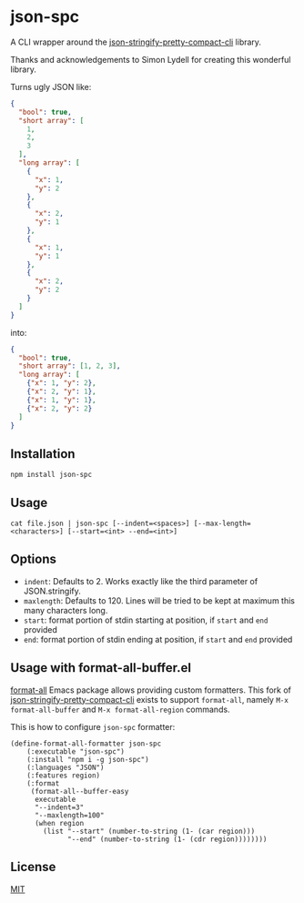 # json-spc

A CLI wrapper around the [json-stringify-pretty-compact-cli][lib] library.

Thanks and acknowledgements to Simon Lydell for creating this wonderful library.

Turns ugly JSON like:

```json
{
  "bool": true,
  "short array": [
    1,
    2,
    3
  ],
  "long array": [
    {
      "x": 1,
      "y": 2
    },
    {
      "x": 2,
      "y": 1
    },
    {
      "x": 1,
      "y": 1
    },
    {
      "x": 2,
      "y": 2
    }
  ]
}
```

into:

```json
{
  "bool": true,
  "short array": [1, 2, 3],
  "long array": [
    {"x": 1, "y": 2},
    {"x": 2, "y": 1},
    {"x": 1, "y": 1},
    {"x": 2, "y": 2}
  ]
}
```

## Installation

```
npm install json-spc
```

## Usage

```shell
cat file.json | json-spc [--indent=<spaces>] [--max-length=<characters>] [--start=<int> --end=<int>]
```

## Options

- `indent`: Defaults to 2. Works exactly like the third parameter of JSON.stringify.
- `maxlength`: Defaults to 120. Lines will be tried to be kept at maximum this many characters long.
- `start`: format portion of stdin starting at position, if `start` and `end` provided
- `end`: format portion of stdin ending at position, if `start` and `end` provided

## Usage with format-all-buffer.el
[format-all](https://github.com/lassik/emacs-format-all-the-code)
Emacs package allows providing custom formatters.  This fork of
[json-stringify-pretty-compact-cli][upstream] exists to support
`format-all`, namely `M-x format-all-buffer` and `M-x format-all-region` commands.

This is how to configure `json-spc` formatter:

```emacs-lisp
(define-format-all-formatter json-spc
    (:executable "json-spc")
    (:install "npm i -g json-spc")
    (:languages "JSON")
    (:features region)
    (:format
     (format-all--buffer-easy
      executable
      "--indent=3"
      "--maxlength=100"
      (when region
        (list "--start" (number-to-string (1- (car region)))
              "--end" (number-to-string (1- (cdr region))))))))
```


## License

[MIT](LICENSE)


[upstream]: https://github.com/avantgardnerio/json-stringify-pretty-compact-cli
[lib]: https://www.npmjs.com/package/json-stringify-pretty-compact
